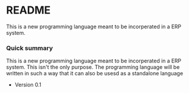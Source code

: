 # README #
This is a new programming language meant to be incorperated in a ERP system.

### Quick summary ###
This is a new programming language meant to be incorperated in a ERP system. This isn't the only purpose. The programming language will be written in such a way that it can also be usesd as a standalone language
* Version 0.1